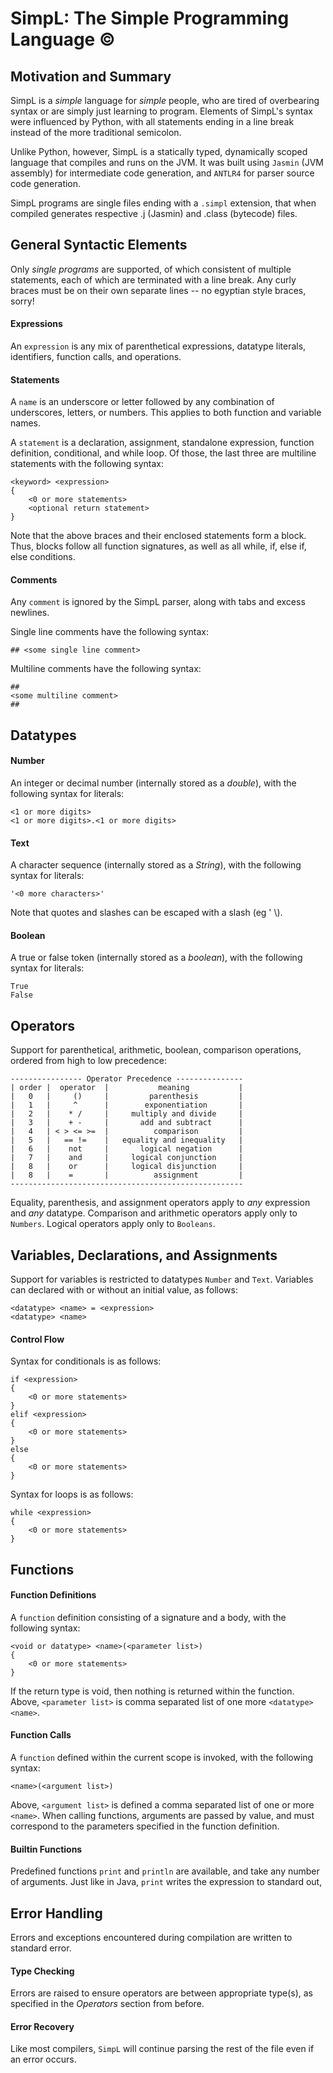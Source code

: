# SimpL: The Simple Programming Language ©

## Motivation and Summary
SimpL is a _simple_ language for _simple_ people, who are tired of overbearing
syntax or are simply just learning to program.
Elements of SimpL's syntax were influenced by Python, with all statements
ending in a line break instead of the more traditional semicolon.

Unlike Python, however, SimpL is a statically typed, dynamically scoped
language that compiles and runs on the JVM. It was built using `Jasmin`
(JVM assembly) for intermediate code generation, and `ANTLR4` for parser
source code generation.

SimpL programs are single files ending with a `.simpl` extension, that when
compiled generates respective .j (Jasmin) and .class (bytecode) files.


## General Syntactic Elements
Only _single programs_ are supported, of which consistent of multiple
statements, each of which are terminated with a line break. Any curly
braces must be on their own separate lines -- no egyptian style braces, sorry!

#### Expressions
An `expression` is any mix of parenthetical expressions, datatype literals,
identifiers, function calls, and operations.

#### Statements
A `name` is an underscore or letter followed by any combination of
underscores, letters, or numbers. This applies to both function and
variable names.

A `statement` is a declaration, assignment, standalone expression,
function definition, conditional, and while loop. Of those, the last three
are multiline statements with the following syntax:
```
<keyword> <expression>
{
    <0 or more statements>
    <optional return statement>
}
```
Note that the above braces and their enclosed statements form a block.
Thus, blocks follow all function signatures, as well as all while, if,
else if, else conditions.

#### Comments
Any `comment` is ignored by the SimpL parser, along with tabs and excess
newlines.

Single line comments have the following syntax:
```
## <some single line comment>
```
Multiline comments have the following syntax:
```
##
<some multiline comment>
##
```


## Datatypes

#### Number
An integer or decimal number (internally stored as a _double_),
with the following syntax for literals:
```
<1 or more digits>
<1 or more digits>.<1 or more digits>
```

#### Text
A character sequence (internally stored as a _String_),
with the following syntax for literals:
 ```
'<0 more characters>'
```
Note that quotes and slashes can be escaped with a slash (eg \' \\).

#### Boolean
A true or false token (internally stored as a _boolean_),
with the following syntax for literals:
```
True
False
```


## Operators
Support for parenthetical, arithmetic, boolean, comparison operations,
ordered from high to low precedence:
```
---------------- Operator Precedence ---------------
| order |  operator  |           meaning           |
|   0   |     ()     |         parenthesis         |
|   1   |     ^      |        exponentiation       |
|   2   |    * /     |     multiply and divide     |
|   3   |    + -     |       add and subtract      |
|   4   | < > <= >=  |          comparison         |
|   5   |   == !=    |   equality and inequality   |
|   6   |    not     |       logical negation      |
|   7   |    and     |     logical conjunction     |
|   8   |    or      |     logical disjunction     |
|   8   |    =       |          assignment         |
----------------------------------------------------
```
Equality, parenthesis, and assignment operators apply to _any_ expression
and _any_ datatype.
Comparison and arithmetic operators apply only to `Numbers`.
Logical operators apply only to `Booleans`.


## Variables, Declarations, and Assignments
Support for variables is restricted to datatypes `Number` and `Text`.
Variables can declared with or without an initial value, as follows:
```
<datatype> <name> = <expression>
<datatype> <name>
```

#### Control Flow
Syntax for conditionals is as follows:
```
if <expression>
{
    <0 or more statements>
}
elif <expression>
{
    <0 or more statements>
}
else
{
    <0 or more statements>
}
```
Syntax for loops is as follows:
```
while <expression>
{
    <0 or more statements>
}
```


## Functions

#### Function Definitions
A `function` definition consisting of a signature and a body,
with the following syntax:
```
<void or datatype> <name>(<parameter list>)
{
    <0 or more statements>
}
```
If the return type is void, then nothing is returned within the function.
Above, `<parameter list>` is comma separated list of one more `<datatype> <name>`.

#### Function Calls
A `function` defined within the current scope is invoked,
with the following syntax:
```
<name>(<argument list>)
```
Above, `<argument list>` is defined a comma separated list of one or more `<name>`.
When calling functions, arguments are passed by value, and must correspond to
the parameters specified in the function definition.

#### Builtin Functions
Predefined functions `print` and `println` are available, and take any
number of arguments. Just like in Java, `print` writes the expression to
standard out, 


## Error Handling
Errors and exceptions encountered during compilation are written to standard
error.

#### Type Checking
Errors are raised to ensure operators are between appropriate type(s),
as specified in the _Operators_ section from before.

#### Error Recovery
Like most compilers, `SimpL` will continue parsing the rest of the file even if
an error occurs.
